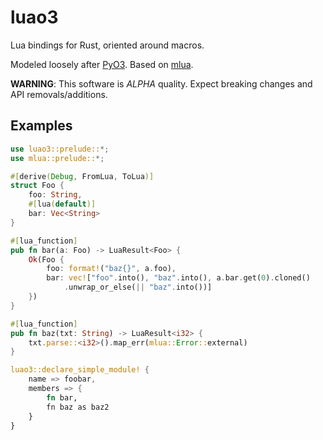 luao3
=====
Lua bindings for Rust, oriented around macros.

Modeled loosely after [PyO3](https://pyo3.rs/). Based on [mlua](https://docs.rs/mlua).

**WARNING**: This software is *ALPHA* quality. Expect breaking changes and API removals/additions.

## Examples
```rust
use luao3::prelude::*;
use mlua::prelude::*;

#[derive(Debug, FromLua, ToLua)]
struct Foo {
    foo: String,
    #[lua(default)]
    bar: Vec<String>
}

#[lua_function]
pub fn bar(a: Foo) -> LuaResult<Foo> {
    Ok(Foo {
        foo: format!("baz{}", a.foo),
        bar: vec!["foo".into(), "baz".into(), a.bar.get(0).cloned()
            .unwrap_or_else(|| "baz".into())]
    })
}

#[lua_function]
pub fn baz(txt: String) -> LuaResult<i32> {
    txt.parse::<i32>().map_err(mlua::Error::external)
}

luao3::declare_simple_module! {
    name => foobar,
    members => {
        fn bar,
        fn baz as baz2
    }
}
```
